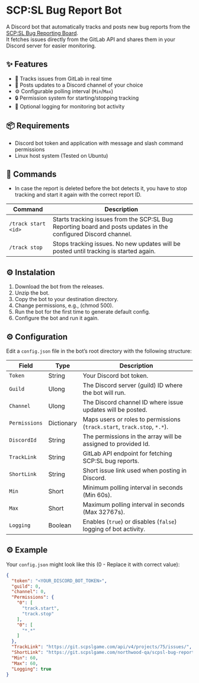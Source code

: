 # SCP:SL Bug Report Bot  

A Discord bot that automatically tracks and posts new bug reports from the [SCP:SL Bug Reporting Board](https://git.scpslgame.com/northwood-qa/scpsl-bug-reporting/-/boards/15?milestone_title=No%20Milestone).  
It fetches issues directly from the GitLab API and shares them in your Discord server for easier monitoring.  

## ✨ Features  
- 🔗 Tracks issues from GitLab in real time  
- 📢 Posts updates to a Discord channel of your choice  
- ⚙️ Configurable polling interval (`Min`/`Max`)  
- 🔒 Permission system for starting/stopping tracking  
- 📝 Optional logging for monitoring bot activity  

## 📦 Requirements

- Discord bot token and application with message and slash command permissions
- Linux host system (Tested on Ubuntu)

## 📖 Commands  

- In case the report is deleted before the bot detects it, you have to stop tracking and start it again with the correct report ID.

| Command       | Description              |
|---------------|--------------------------|
| `/track start <id>` | Starts tracking issues from the SCP:SL Bug Reporting board and posts updates in the configured Discord channel. |
| `/track stop`  | Stops tracking issues. No new updates will be posted until tracking is started again. |

## ⚙️ Instalation

1. Download the bot from the releases.
2. Unzip the bot.
3. Copy the bot to your destination directory. 
4. Change permissions, e.g., (chmod 500).
5. Run the bot for the first time to generate default config.
6. Configure the bot and run it again.

## ⚙️ Configuration  

Edit a `config.json` file in the bot’s root directory with the following structure:  

| Field        | Type    | Description                                                                 |
|--------------|---------|-----------------------------------------------------------------------------|
| `Token`      | String  | Your Discord bot token.                                                     |
| `Guild`      | Ulong   | The Discord server (guild) ID where the bot will run.                       |
| `Channel`    | Ulong   | The Discord channel ID where issue updates will be posted.                  |
| `Permissions`| Dictionary  | Maps users or roles to permissions (`track.start`, `track.stop`, `*.*`).    |
| `DiscordId`  | String  | The permissions in the array will be assigned to provided Id.               |
| `TrackLink`  | String  | GitLab API endpoint for fetching SCP:SL bug reports.                        |
| `ShortLink`  | String  | Short issue link used when posting in Discord.                              |
| `Min`        | Short  | Minimum polling interval in seconds (Min 60s).                              |
| `Max`        | Short  | Maximum polling interval in seconds (Max 32767s).                           |
| `Logging`    | Boolean | Enables (`true`) or disables (`false`) logging of bot activity.             |

## ⚙️ Example

Your `config.json` might look like this (0 - Replace it with correct value):  

```json
{
  "token": "<YOUR_DISCORD_BOT_TOKEN>",
  "guild": 0,
  "channel": 0,
  "Permissions": {
    "0": [
      "track.start",
      "track.stop"
    ],
    "0": [
      "*.*"
    ]
  },
  "TrackLink": "https://git.scpslgame.com/api/v4/projects/75/issues/",
  "ShortLink": "https://git.scpslgame.com/northwood-qa/scpsl-bug-reporting/-/issues/",
  "Min": 60,
  "Max": 60,
  "Logging": true
}

